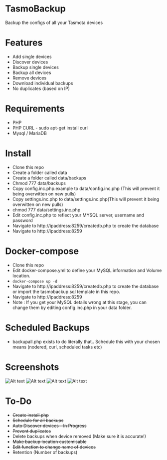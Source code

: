 # TasmoBackup
Backup the configs of all your Tasmota devices

# Features
* Add single devices
* Discover devices
* Backup single devices
* Backup all devices
* Remove devices
* Download individual backups
* No duplicates (based on IP)

# Requirements

* PHP
* PHP CURL - sudo apt-get install curl
* Mysql / MariaDB

# Install

* Clone this repo
* Create a folder called data
* Create a folder called data/backups
* Chmod 777 data/backups
* Copy config.inc.php.example to data/config.inc.php (This will prevent it being overwitten on new pulls)
* Copy settings.inc.php to data/settings.inc.php(This will prevent it being overwitten on new pulls)
* chmod 777 data/settings.inc.php
* Edit config.inc.php to reflect your MYSQL server, username and password
* Navigate to http://ipaddress:8259/createdb.php to create the database
* Navigate to http://ipaddress:8259

# Docker-compose

* Clone this repo
* Edit docker-compose.yml to define your MySQL information and Volume location.
* ```docker-compose up -d```
* Navigate to http://ipaddress:8259/createdb.php to create the database or import the tasmobackup.sql template in this repo.
* Navigate to http://ipaddress:8259
* Note : If you get your MySQL details wrong at this stage, you can change them by editing config.inc.php in your data folder.

# Scheduled Backups
* backupall.php exists to do literally that.. Schedule this with your chosen means (nodered, curl, scheduled tasks etc)

# Screenshots

![Alt text](https://i.imgur.com/2swMzG9.png)
![Alt text](https://i.imgur.com/27Pm7lH.png)
![Alt text](https://i.imgur.com/QReTLxp.png)
![Alt text](https://i.imgur.com/e2ruv2t.png)



# To-Do

* ~~Create install.php~~
* ~~Schedule for all backups~~
* ~~Auto Discover devices - In Progress~~
* ~~Prevent duplicates~~
* Delete backups when device removed (Make sure it is accurate!)
* ~~Make backup location customisable~~
* ~~Edit function to change name of devices~~
* Retention (Number of backups)
